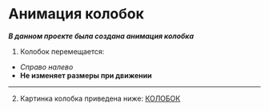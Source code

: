 # Анимация колобок
***В данном проекте была создана анимация колобка***
1. Колобок перемещается:
- *Справо налево*
- **Не изменяет размеры при движении**
***
2. Картинка колобка приведена ниже:
[КОЛОБОК](kolobok.jpg)